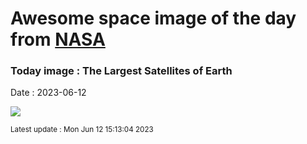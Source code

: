 
# Awesome space image of the day from [NASA](https://api.nasa.gov/)

### Today image : The Largest Satellites of Earth
Date : 2023-06-12

![](https://apod.nasa.gov/apod/image/2306/IssMoon_Yang_960.jpg)

<small>Latest update : Mon Jun 12 15:13:04 2023</small>
        